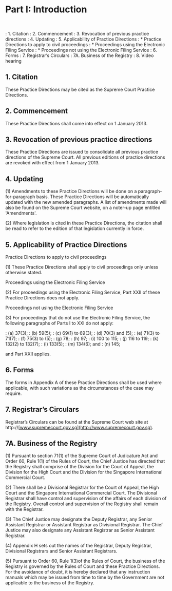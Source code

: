 # Part I: Introduction
&nbsp;

: 1\. Citation
: 2\. Commencement
: 3\. Revocation of previous practice directions
: 4\. Updating
: 5\. Applicability of Practice Directions
: * Practice Directions to apply to civil proceedings
: * Proceedings using the Electronic Filing Service
: * Proceedings not using the Electronic Filing Service
: 6\. Forms
: 7\. Registrar’s Circulars
: 7A. Business of the Registry
: 8. Video hearing

## 1\. Citation

These Practice Directions may be cited as the Supreme Court Practice Directions.

## 2\. Commencement

These Practice Directions shall come into effect on 1 January 2013.

## 3\. Revocation of previous practice directions

These Practice Directions are issued to consolidate all previous practice directions of the Supreme Court.  All previous editions of practice directions are revoked with effect from 1 January 2013.

## 4\. Updating

(1) Amendments to these Practice Directions will be done on a paragraph-for-paragraph basis.  These Practice Directions will be
automatically updated with the new amended paragraphs.  A list of amendments made will also be found on the Supreme Court website, on a noter-up page entitled 'Amendments'.

(2) Where legislation is cited in these Practice Directions, the citation shall be read to refer to the edition of that legislation currently in force.

## 5\. Applicability of Practice Directions

Practice Directions to apply to civil proceedings

(1) These Practice Directions shall apply to civil proceedings only unless otherwise stated.

Proceedings using the Electronic Filing Service

(2) For proceedings using the Electronic Filing Service, Part XXII of these Practice Directions does not apply.

Proceedings not using the Electronic Filing Service

(3) For proceedings that do not use the Electronic Filing Service, the following paragraphs of Parts I to XXI do not apply:

: (a) 37(3);
: (b) 59(5);
: (c) 69(1) to 69(3);
: (d) 70(3) and (5);
: (e) 71(3) to 71(7);
: (f) 75(3) to (5);
: (g) 78;
: (h) 97;
: (i) 100 to 115;
: (j) 116 to 119;
: (k) 132(2) to 132(7);
: (l) 133(5);
: (m) 134(6); and
: (n) 145;

and Part XXII applies.

## 6. Forms

The forms in Appendix A of these Practice Directions shall be used where applicable, with such variations as the circumstances of the case may require.

## 7\. Registrar’s Circulars

Registrar’s Circulars can be found at the Supreme Court web site at http://[www.supremecourt.gov.sg](http://www.supremecourt.gov.sg).

## 7A. Business of the Registry

(1) Pursuant to section 71(1) of the Supreme Court of Judicature Act and Order 60, Rule 1(1) of the Rules of Court, the Chief Justice has directed that the Registry shall comprise of the Division for the Court of Appeal, the Division for the High Court and the Division for the Singapore International Commercial Court.

(2) There shall be a Divisional Registrar for the Court of Appeal, the High Court and the Singapore International Commercial Court. The Divisional Registrar shall have control and supervision of the affairs of each division of the Registry. Overall control and supervision of the Registry shall remain with the Registrar.

(3) The Chief Justice may designate the Deputy Registrar, any Senior Assistant Registrar or Assistant Registrar as Divisional Registrar. The Chief Justice may also designate any Assistant Registrar as Senior Assistant Registrar.

(4) Appendix H sets out the names of the Registrar, Deputy Registrar, Divisional Registrars and Senior Assistant Registrars.

(5) Pursuant to Order 60, Rule 1(3)of the Rules of Court, the business of the Registry is governed by the Rules of Court and these Practice Directions. For the avoidance of doubt, it is hereby declared that any instruction manuals which may be issued from time to time by the Government are not applicable to the business of the Registry.

